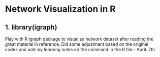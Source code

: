 # Network Visualization in R

## 1. library(igraph)
Play with R igraph package to visualize network dataset after reading the great material in reference.
Did some adjustment based on the original codes and add my learning notes on the command in the R file.- April. 7th 


